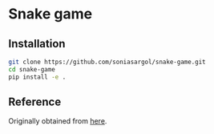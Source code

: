 # Snake game


## Installation

```bash
git clone https://github.com/soniasargol/snake-game.git
cd snake-game
pip install -e .
```

## Reference

Originally obtained from [here](https://www.edureka.co/blog/snake-game-with-pygame/).

